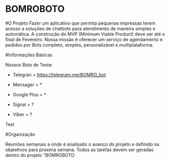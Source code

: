 # BOMROBOTO

#O Projeto
Fazer um aplicativo que permita pequenas impressas terem acesso a soluções de chatbots para atendimento de maneira simples e automática. A construção do MVP (Minimum Viable Product) deve ser até o final de Fevereiro. Nossa missão é oferecer um serviço de agendamento e pedidos por Bots completo, simples, personalizável e multiplataforma. 

#Informações Básicas

Nossos Bots de Teste:

- Telegran = https://telegram.me/BOMRO_bot

- Mensager = *
- Google Plus = *
- Signal = ?
- Viber = ?

Test


#Organização

Reuniões semanais a onde é analisado o avanço do projeto e definido os objeetivos para proxima semana.
Todos as tarefas devem ser geradas dentro do projeto "BOMROBOTO
